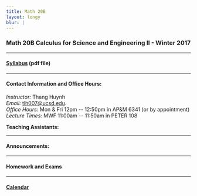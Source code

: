 ```yaml
---
title: Math 20B
layout: longy
blur: |
---
```

### Math 20B Calculus for Science and Engineering II - Winter 2017  

---

#### [Syllabus][math20eSyl] (pdf file)

[math20eSyl]:http://thanghuynh.org/teaching/math20e_syllabus.pdf

---  

#### Contact Information and Office Hours:  

*Instructor:* Thang Huynh  
*Email:* [tlh007@ucsd.edu][email].    
*Office Hours:* Mon & Fri 12pm -- 12:50pm in AP&M 6341 (or by appointment)  
*Lecture Times:* MWF 11:00am -- 11:50am in PETER 108

[email]: mailto:tlh007@ucsd.edu

**Teaching Assistants:**   




--- 

#### Announcements:


---

#### Homework and Exams  


---

#### [Calendar][math20eCal]

[math20eCal]:http://thanghuynh.org/teaching/math20e_f16_cal.html






